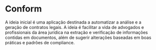 # Conform
A ideia inicial é uma aplicação destinada a automatizar a análise e a geração de contratos legais. A ideia é facilitar a vida de advogados e profissionais da área jurídica na extração e verificação de informações contidas em documentos, além de sugerir alterações baseadas em boas práticas e padrões de compliance.

